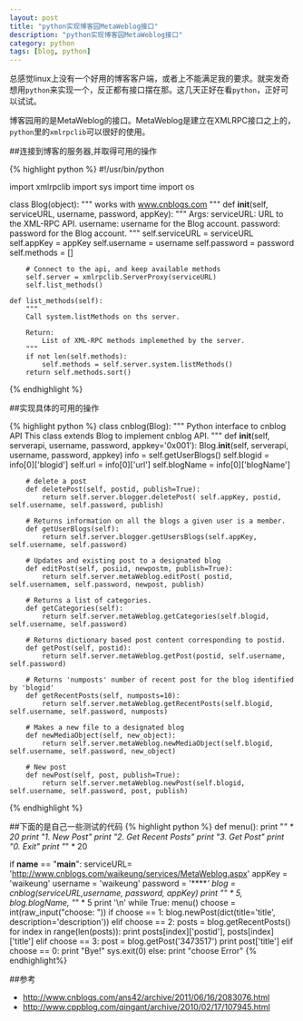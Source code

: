 ```yaml
---
layout: post
title: "python实现博客园MetaWeblog接口"
description: "python实现博客园MetaWeblog接口"
category: python
tags: [blog, python]
---
```


总感觉linux上没有一个好用的博客客户端，或者上不能满足我的要求。就突发奇想用`python`来实现一个，反正都有接口摆在那。这几天正好在看`python`，正好可以试试。

博客园用的是MetaWeblog的接口。MetaWeblog是建立在XMLRPC接口之上的，`python`里的`xmlrpclib`可以很好的使用。

##连接到博客的服务器,并取得可用的操作

{% highlight python %}
#!/usr/bin/python

import xmlrpclib
import sys
import time
import os

class Blog(object):
    """
        works with www.cnblogs.com
    """
    def __init__(self, serviceURL, username, password, appKey):
        """
        Args:
            serviceURL: URL to the XML-RPC API.
            username:   username for the Blog account.
            password:   password for the Blog account.
        """
        self.serviceURL = serviceURL
        self.appKey = appKey
        self.username = username
        self.password = password
        self.methods = []
        
        # Connect to the api, and keep available methods
        self.server = xmlrpclib.ServerProxy(serviceURL)
        self.list_methods()

    def list_methods(self):
        """
        Call system.listMethods on ths server.

        Return:
            List of XML-RPC methods implemethed by the server.
        """
        if not len(self.methods):
            self.methods = self.server.system.listMethods()
        return self.methods.sort()
{% endhighlight %}

##实现具体的可用的操作

{% highlight python %}
    class cnblog(Blog):
        """
        Python interface to cnblog API
        This class extends Blog to implement cnblog API.
        """
        def __init__(self, serverapi, username, password, appkey='0x001'):
            Blog.__init__(self, serverapi, username, password, appkey)
            info = self.getUserBlogs()
            self.blogid = info[0]['blogid']
            self.url = info[0]['url']
            self.blogName = info[0]['blogName']
    
        # delete a post
        def deletePost(self, postid, publish=True):
            return self.server.blogger.deletePost( self.appKey, postid, self.username, self.password, publish)
    
        # Returns information on all the blogs a given user is a member.
        def getUserBlogs(self):
            return self.server.blogger.getUsersBlogs(self.appKey, self.username, self.password)
        
        # Updates and existing post to a designated blog
        def editPost(self, posiid, newpostm, publish=True):
            return self.server.metaWeblog.editPost( postid, self.usernamem, self.password, newpost, publish)
    
        # Returns a list of categories.
        def getCategories(self):
            return self.server.metaWeblog.getCategories(self.blogid, self.username, self.password)
    
        # Returns dictionary based post content corresponding to postid.
        def getPost(self, postid):
            return self.server.metaWeblog.getPost(postid, self.username, self.password)
    
        # Returns 'numposts' number of recent post for the blog identified by 'blogid'
        def getRecentPosts(self, numposts=10):
            return self.server.metaWeblog.getRecentPosts(self.blogid, self.username, self.password, numposts)
    
        # Makes a new file to a designated blog
        def newMediaObject(self, new_object):
            return self.server.metaWeblog.newMediaObject(self.blogid, self.username, self.password, new_object)
    
        # New post
        def newPost(self, post, publish=True):
            return self.server.metaWeblog.newPost(self.blogid, self.username, self.password, post, publish)
{% endhighlight %}

##下面的是自己一些测试的代码
{% highlight python %}
def menu():
    print "*" * 20
    print "1. New Post"
    print "2. Get Recent Posts"
    print "3. Get Post"
    print "0. Exit"
    print "*" * 20

if __name__ == "__main__":
    serviceURL= 'http://www.cnblogs.com/waikeung/services/MetaWeblog.aspx'
    appKey = 'waikeung'
    username = 'waikeung'
    password = '******'
    blog = cnblog(serviceURL,username, password, appKey)
    print "*" * 5, blog.blogName, "*" * 5
    print '\n'
    while True:
        menu()
        choose = int(raw_input("choose: "))
        if choose == 1:
            blog.newPost(dict(title='title', description='description'))
        elif choose == 2:
            posts = blog.getRecentPosts()
            for index in range(len(posts)):
                print posts[index]['postid'], posts[index]['title']
        elif choose == 3:
            post = blog.getPost('3473517')
            print post['title']
        elif choose == 0:
            print "Bye!"
            sys.exit(0)
        else:
            print "choose Error"
{% endhighlight%}

##参考
* http://www.cnblogs.com/ans42/archive/2011/06/16/2083076.html
* http://www.cppblog.com/qingant/archive/2010/02/17/107945.html
